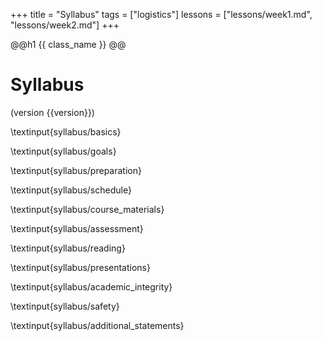 +++
title = "Syllabus"
tags = ["logistics"]
lessons =  ["lessons/week1.md", "lessons/week2.md"]
+++

@@h1 {{ class_name }} @@
# Syllabus
(version {{version}})

\textinput{syllabus/basics}

\textinput{syllabus/goals}

\textinput{syllabus/preparation}

\textinput{syllabus/schedule}

\textinput{syllabus/course_materials}

\textinput{syllabus/assessment}

\textinput{syllabus/reading}

\textinput{syllabus/presentations}

\textinput{syllabus/academic_integrity}

\textinput{syllabus/safety}

\textinput{syllabus/additional_statements}
